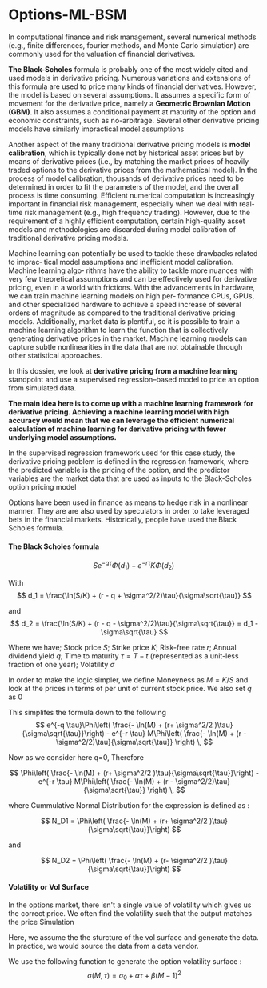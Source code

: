# Options-ML-BSM

In computational finance and risk management, several numerical methods (e.g.,
finite differences, fourier methods, and Monte Carlo simulation) are commonly used
for the valuation of financial derivatives.

**The Black-Scholes** formula is probably one of the most widely cited and used models
in derivative pricing. Numerous variations and extensions of this formula are used to
price many kinds of financial derivatives. However, the model is based on several
assumptions. It assumes a specific form of movement for the derivative price, namely
a **Geometric Brownian Motion (GBM)**. It also assumes a conditional payment at
maturity of the option and economic constraints, such as no-arbitrage. Several other
derivative pricing models have similarly impractical model assumptions

Another aspect of the many traditional derivative pricing models is **model calibration**, which is typically done not by historical asset prices but by means of derivative
prices (i.e., by matching the market prices of heavily traded options to the derivative
prices from the mathematical model). In the process of model calibration, thousands
of derivative prices need to be determined in order to fit the parameters of the model,
and the overall process is time consuming. Efficient numerical computation is
increasingly important in financial risk management, especially when we deal with
real-time risk management (e.g., high frequency trading). However, due to the
requirement of a highly efficient computation, certain high-quality asset models and
methodologies are discarded during model calibration of traditional derivative pricing models.

Machine learning can potentially be used to tackle these drawbacks related to imprac‐
tical model assumptions and inefficient model calibration. Machine learning algo‐
rithms have the ability to tackle more nuances with very few theoretical assumptions
and can be effectively used for derivative pricing, even in a world with frictions. With
the advancements in hardware, we can train machine learning models on high per‐
formance CPUs, GPUs, and other specialized hardware to achieve a speed increase of
several orders of magnitude as compared to the traditional derivative pricing models.
Additionally, market data is plentiful, so it is possible to train a machine learning
algorithm to learn the function that is collectively generating derivative prices in the
market. Machine learning models can capture subtle nonlinearities in the data that
are not obtainable through other statistical approaches.

In this dossier, we look at **derivative pricing from a machine learning** standpoint
and use a supervised regression–based model to price an option from simulated data.

**The main idea here is to come up with a machine learning framework for derivative
pricing. Achieving a machine learning model with high accuracy would mean that we can leverage the efficient numerical calculation of machine learning for derivative
pricing with fewer underlying model assumptions.**


In the supervised regression framework used for this case study, the derivative pricing problem is defined in the regression framework, where the predicted variable is the pricing of the option, and the predictor variables are the market data that are used as inputs to the Black-Scholes option pricing model

Options have been used in finance as means to hedge risk in a nonlinear manner. They are are also used by speculators in order to take leveraged bets in the financial markets. Historically, people have used the Black Scholes formula.


#### The Black Scholes formula


$$ Se^{-q \tau}\Phi(d_1) - e^{-r \tau} K\Phi(d_2) \, $$

With
$$ d_1 = \frac{\ln(S/K) + (r - q + \sigma^2/2)\tau}{\sigma\sqrt{\tau}} $$

and
$$ d_2 = \frac{\ln(S/K) + (r - q - \sigma^2/2)\tau}{\sigma\sqrt{\tau}} = d_1 - \sigma\sqrt{\tau} $$

Where we have; Stock price $S$; Strike price $K$; Risk-free rate $r$; Annual dividend yield $q$; Time to maturity $\tau = T-t$ (represented as a unit-less fraction of one year); Volatility $\sigma$

In order to make the logic simpler, we define Moneyness as $M = K/S$ and look at the prices in terms of per unit of current stock price. We also set $q$ as $0$

This simplifes the formula down to the following
$$ e^{-q \tau}\Phi\left( \frac{- \ln(M) + (r+ \sigma^2/2 )\tau}{\sigma\sqrt{\tau}}\right) - e^{-r \tau} M\Phi\left( \frac{- \ln(M) + (r - \sigma^2/2)\tau}{\sigma\sqrt{\tau}} \right) \, $$


Now as we consider here q=0, Therefore 




$$ \Phi\left( \frac{- \ln(M) + (r+ \sigma^2/2 )\tau}{\sigma\sqrt{\tau}}\right) - e^{-r \tau} M\Phi\left( \frac{- \ln(M) + (r - \sigma^2/2)\tau}{\sigma\sqrt{\tau}} \right) \, $$


where Cummulative Normal Distribution for the expression is defined as :

$$ N_D1 = \Phi\left( \frac{- \ln(M) + (r+ \sigma^2/2 )\tau}{\sigma\sqrt{\tau}}\right) $$

and 

$$ N_D2 = \Phi\left( \frac{- \ln(M) + (r- \sigma^2/2 )\tau}{\sigma\sqrt{\tau}}\right) $$




#### Volatility or Vol Surface

In the options market, there isn't a single value of volatility which gives us the correct price. We often find the volatility such that the output matches the price
Simulation

Here, we assume the the sturcture of the vol surface and generate the data. In practice, we would source the data from a data vendor.

We use the following function to generate the option volatility surface :
$$ \sigma(M, \tau) = \sigma_0 + \alpha\tau + \beta (M - 1)^2$$


